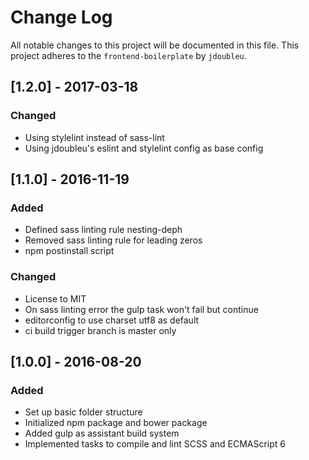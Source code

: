# Change Log
All notable changes to this project will be documented in this file.
This project adheres to the `frontend-boilerplate` by `jdoubleu`.

## [1.2.0] - 2017-03-18
### Changed
- Using stylelint instead of sass-lint
- Using jdoubleu's eslint and stylelint config as base config

## [1.1.0] - 2016-11-19
### Added
- Defined sass linting rule nesting-deph
- Removed sass linting rule for leading zeros
- npm postinstall script

### Changed
- License to MIT
- On sass linting error the gulp task won't fail but continue
- editorconfig to use charset utf8 as default
- ci build trigger branch is master only

## [1.0.0] - 2016-08-20
### Added
- Set up basic folder structure
- Initialized npm package and bower package
- Added gulp as assistant build system
- Implemented tasks to compile and lint SCSS and ECMAScript 6